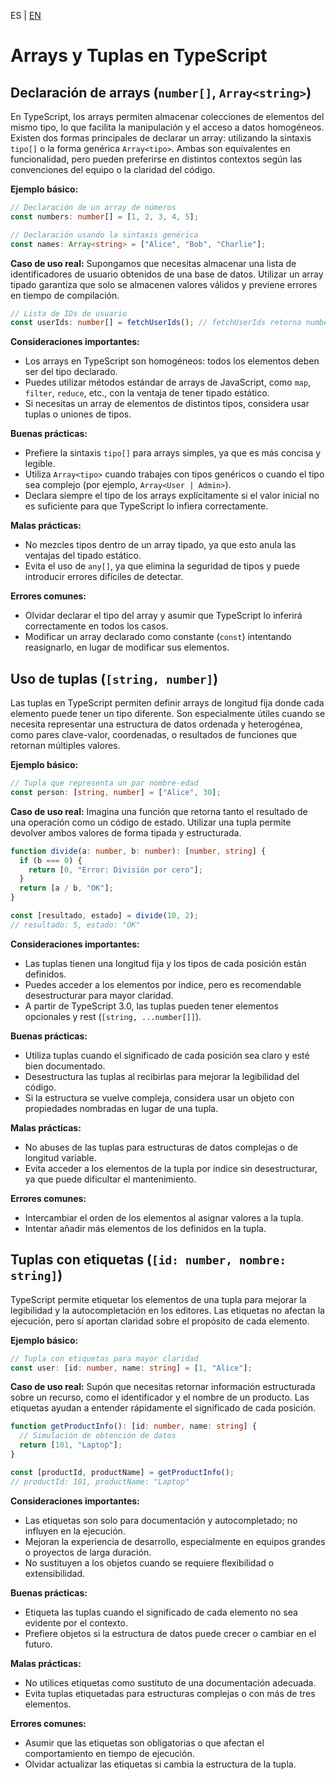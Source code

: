 <!-- MULTILANGUAJE MENU START -->
ES | [EN](https://lckpig.gitbook.io/practical-dev-handbook/typescript/basic-types/arrays-tuples)
<!-- MULTILANGUAJE MENU END -->

<!--
- Declaración de arrays (`number[]`, `Array<string>`)
- Uso de tuplas (`[string, number]`)
- Tuplas con etiquetas (`[id: number, nombre: string]`)
-->

# Arrays y Tuplas en TypeScript

## Declaración de arrays (`number[]`, `Array<string>`)

En TypeScript, los arrays permiten almacenar colecciones de elementos del mismo tipo, lo que facilita la manipulación y el acceso a datos homogéneos. Existen dos formas principales de declarar un array: utilizando la sintaxis `tipo[]` o la forma genérica `Array<tipo>`. Ambas son equivalentes en funcionalidad, pero pueden preferirse en distintos contextos según las convenciones del equipo o la claridad del código.

**Ejemplo básico:**
```typescript
// Declaración de un array de números
const numbers: number[] = [1, 2, 3, 4, 5];

// Declaración usando la sintaxis genérica
const names: Array<string> = ["Alice", "Bob", "Charlie"];
```

**Caso de uso real:**
Supongamos que necesitas almacenar una lista de identificadores de usuario obtenidos de una base de datos. Utilizar un array tipado garantiza que solo se almacenen valores válidos y previene errores en tiempo de compilación.

```typescript
// Lista de IDs de usuario
const userIds: number[] = fetchUserIds(); // fetchUserIds retorna number[]
```

**Consideraciones importantes:**
- Los arrays en TypeScript son homogéneos: todos los elementos deben ser del tipo declarado.
- Puedes utilizar métodos estándar de arrays de JavaScript, como `map`, `filter`, `reduce`, etc., con la ventaja de tener tipado estático.
- Si necesitas un array de elementos de distintos tipos, considera usar tuplas o uniones de tipos.

**Buenas prácticas:**
- Prefiere la sintaxis `tipo[]` para arrays simples, ya que es más concisa y legible.
- Utiliza `Array<tipo>` cuando trabajes con tipos genéricos o cuando el tipo sea complejo (por ejemplo, `Array<User | Admin>`).
- Declara siempre el tipo de los arrays explícitamente si el valor inicial no es suficiente para que TypeScript lo infiera correctamente.

**Malas prácticas:**
- No mezcles tipos dentro de un array tipado, ya que esto anula las ventajas del tipado estático.
- Evita el uso de `any[]`, ya que elimina la seguridad de tipos y puede introducir errores difíciles de detectar.

**Errores comunes:**
- Olvidar declarar el tipo del array y asumir que TypeScript lo inferirá correctamente en todos los casos.
- Modificar un array declarado como constante (`const`) intentando reasignarlo, en lugar de modificar sus elementos.

## Uso de tuplas (`[string, number]`)

Las tuplas en TypeScript permiten definir arrays de longitud fija donde cada elemento puede tener un tipo diferente. Son especialmente útiles cuando se necesita representar una estructura de datos ordenada y heterogénea, como pares clave-valor, coordenadas, o resultados de funciones que retornan múltiples valores.

**Ejemplo básico:**
```typescript
// Tupla que representa un par nombre-edad
const person: [string, number] = ["Alice", 30];
```

**Caso de uso real:**
Imagina una función que retorna tanto el resultado de una operación como un código de estado. Utilizar una tupla permite devolver ambos valores de forma tipada y estructurada.

```typescript
function divide(a: number, b: number): [number, string] {
  if (b === 0) {
    return [0, "Error: División por cero"];
  }
  return [a / b, "OK"];
}

const [resultado, estado] = divide(10, 2);
// resultado: 5, estado: "OK"
```

**Consideraciones importantes:**
- Las tuplas tienen una longitud fija y los tipos de cada posición están definidos.
- Puedes acceder a los elementos por índice, pero es recomendable desestructurar para mayor claridad.
- A partir de TypeScript 3.0, las tuplas pueden tener elementos opcionales y rest (`[string, ...number[]]`).

**Buenas prácticas:**
- Utiliza tuplas cuando el significado de cada posición sea claro y esté bien documentado.
- Desestructura las tuplas al recibirlas para mejorar la legibilidad del código.
- Si la estructura se vuelve compleja, considera usar un objeto con propiedades nombradas en lugar de una tupla.

**Malas prácticas:**
- No abuses de las tuplas para estructuras de datos complejas o de longitud variable.
- Evita acceder a los elementos de la tupla por índice sin desestructurar, ya que puede dificultar el mantenimiento.

**Errores comunes:**
- Intercambiar el orden de los elementos al asignar valores a la tupla.
- Intentar añadir más elementos de los definidos en la tupla.

## Tuplas con etiquetas (`[id: number, nombre: string]`)

TypeScript permite etiquetar los elementos de una tupla para mejorar la legibilidad y la autocompletación en los editores. Las etiquetas no afectan la ejecución, pero sí aportan claridad sobre el propósito de cada elemento.

**Ejemplo básico:**
```typescript
// Tupla con etiquetas para mayor claridad
const user: [id: number, name: string] = [1, "Alice"];
```

**Caso de uso real:**
Supón que necesitas retornar información estructurada sobre un recurso, como el identificador y el nombre de un producto. Las etiquetas ayudan a entender rápidamente el significado de cada posición.

```typescript
function getProductInfo(): [id: number, name: string] {
  // Simulación de obtención de datos
  return [101, "Laptop"];
}

const [productId, productName] = getProductInfo();
// productId: 101, productName: "Laptop"
```

**Consideraciones importantes:**
- Las etiquetas son solo para documentación y autocompletado; no influyen en la ejecución.
- Mejoran la experiencia de desarrollo, especialmente en equipos grandes o proyectos de larga duración.
- No sustituyen a los objetos cuando se requiere flexibilidad o extensibilidad.

**Buenas prácticas:**
- Etiqueta las tuplas cuando el significado de cada elemento no sea evidente por el contexto.
- Prefiere objetos si la estructura de datos puede crecer o cambiar en el futuro.

**Malas prácticas:**
- No utilices etiquetas como sustituto de una documentación adecuada.
- Evita tuplas etiquetadas para estructuras complejas o con más de tres elementos.

**Errores comunes:**
- Asumir que las etiquetas son obligatorias o que afectan el comportamiento en tiempo de ejecución.
- Olvidar actualizar las etiquetas si cambia la estructura de la tupla. 